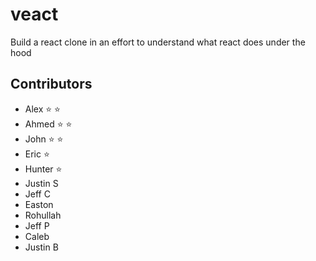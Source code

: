 # veact

Build a react clone in an effort to understand what react does under the hood

## Contributors

- Alex :star: :star:
- Ahmed :star: :star:
- John :star: :star:
- Eric :star:
- Hunter :star:
- Justin S
- Jeff C
- Easton
- Rohullah
- Jeff P
- Caleb
- Justin B